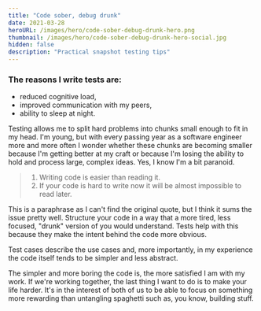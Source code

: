 ```yaml
---
title: "Code sober, debug drunk"
date: 2021-03-28
heroURL: /images/hero/code-sober-debug-drunk-hero.png
thumbnail: /images/hero/code-sober-debug-drunk-hero-social.jpg
hidden: false
description: "Practical snapshot testing tips"
---
```


### The reasons I write tests are:

- reduced cognitive load,
- improved communication with my peers,
- ability to sleep at night.

Testing allows me to split hard problems into chunks small enough to fit in my head. I'm young, but with every passing year as a software engineer more and more often I wonder whether these chunks are becoming smaller because I'm getting better at my craft or because I'm losing the ability to hold and process large, complex ideas. Yes, I know I'm a bit paranoid.

> 1. Writing code is easier than reading it.
> 2. If your code is hard to write now it will be almost impossible to read later.

This is a paraphrase as I can't find the original quote, but I think it sums the issue pretty well. Structure your code in a way that a more tired, less focused, "drunk" version of you would understand. Tests help with this because they make the intent behind the code more obvious. 

Test cases describe the use cases and, more importantly, in my experience the code itself tends to be simpler and less abstract.

The simpler and more boring the code is, the more satisfied I am with my work. If we're working together, the last thing I want to do is to make your life harder. It's in the interest of both of us to be able to focus on something more rewarding than untangling spaghetti such as, you know, building stuff. 
